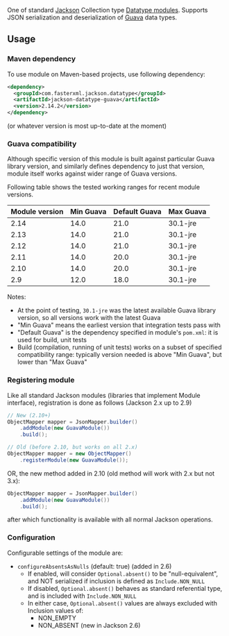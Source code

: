 One of standard [Jackson](../../../..jackson) Collection type [Datatype modules](../../..).
Supports JSON serialization and deserialization of
[Guava](https://github.com/google/guava) data types.

## Usage

### Maven dependency

To use module on Maven-based projects, use following dependency:

```xml
<dependency>
  <groupId>com.fasterxml.jackson.datatype</groupId>
  <artifactId>jackson-datatype-guava</artifactId>
  <version>2.14.2</version>
</dependency>
```

(or whatever version is most up-to-date at the moment)

### Guava compatibility

Although specific version of this module is built against particular Guava library version,
and similarly defines dependency to just that version, module itself works against wider
range of Guava versions.

Following table shows the tested working ranges for recent module versions.

| Module version | Min Guava | Default Guava | Max Guava |
| -------------- | --------- | ------------- | --------- |
| 2.14           | 14.0      | 21.0          | 30.1-jre  |
| 2.13           | 14.0      | 21.0          | 30.1-jre  |
| 2.12           | 14.0      | 21.0          | 30.1-jre  |
| 2.11           | 14.0      | 20.0          | 30.1-jre  |
| 2.10           | 14.0      | 20.0          | 30.1-jre  |
| 2.9            | 12.0      | 18.0          | 30.1-jre  |

Notes:

* At the point of testing, `30.1-jre` was the latest available Guava library
version, so all versions work with the latest Guava
* "Min Guava" means the earliest version that integration tests pass with
* "Default Guava" is the dependency specified in module's `pom.xml`: it is used for build, unit tests
* Build (compilation, running of unit tests) works on a subset of specified compatibility range: typically version needed is above "Min Guava", but lower than "Max Guava"

### Registering module

Like all standard Jackson modules (libraries that implement Module interface), registration is done as follows (Jackson 2.x up to 2.9)

```java
// New (2.10+)
ObjectMapper mapper = JsonMapper.builder()
    .addModule(new GuavaModule())
    .build();

// Old (before 2.10, but works on all 2.x)
ObjectMapper mapper = new ObjectMapper()
    .registerModule(new GuavaModule());
```

OR, the new method added in 2.10 (old method will work with 2.x but not 3.x):

```java
ObjectMapper mapper = JsonMapper.builder()
    .addModule(new GuavaModule())
    .build();
```

after which functionality is available with all normal Jackson operations.

### Configuration

Configurable settings of the module are:

* `configureAbsentsAsNulls` (default: true) (added in 2.6)
    * If enabled, will consider `Optional.absent()` to be "null-equivalent", and NOT serialized if inclusion is defined as `Include.NON_NULL`
    * If disabled, `Optional.absent()` behaves as standard referential type, and is included with `Include.NON_NULL`
    * In either case, `Optional.absent()` values are always excluded with Inclusion values of:
        * NON_EMPTY
        * NON_ABSENT (new in Jackson 2.6)

